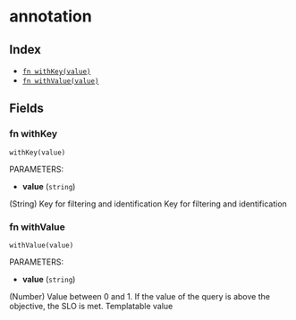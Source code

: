# annotation



## Index

* [`fn withKey(value)`](#fn-withkey)
* [`fn withValue(value)`](#fn-withvalue)

## Fields

### fn withKey

```jsonnet
withKey(value)
```

PARAMETERS:

* **value** (`string`)

(String) Key for filtering and identification
Key for filtering and identification
### fn withValue

```jsonnet
withValue(value)
```

PARAMETERS:

* **value** (`string`)

(Number) Value between 0 and 1. If the value of the query is above the objective, the SLO is met.
Templatable value